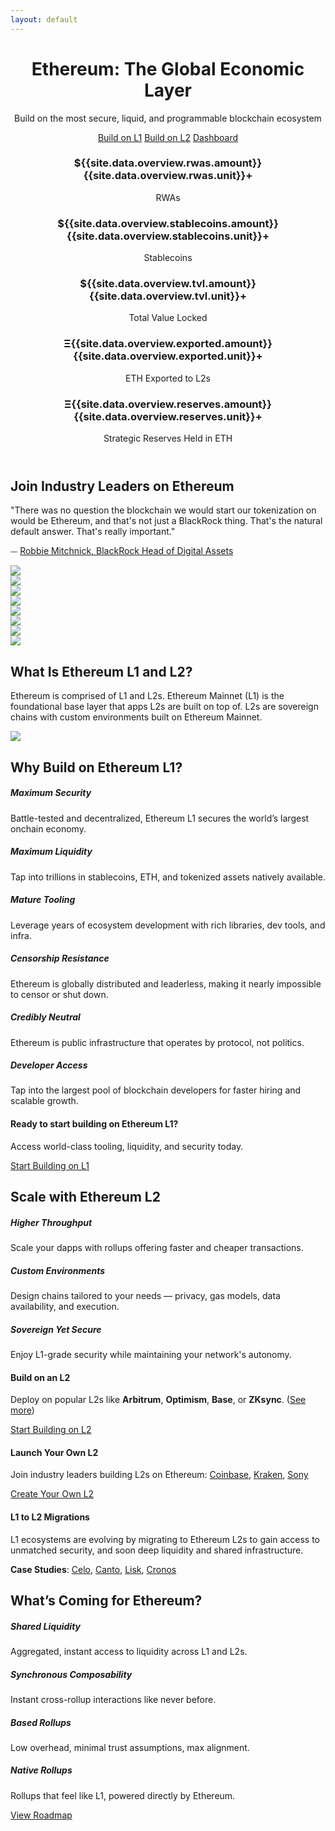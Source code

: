 ```yaml
---
layout: default
---
```



<!-- Header -->
<header class="py-3 my-2">
  <div class="container text-center">
    <h1 class="display-5 fw-bold text-capitalize mt-2 mt-sm-4 mt-md-5">Ethereum: The Global Economic Layer</h1>
    <div class="col-lg-7 mx-auto">
      <p class="lead mb-4">Build on the most secure, liquid, and programmable blockchain ecosystem</p>
      <div class="d-flex justify-content-center gap-3 flex-wrap">
        <a href="#build-l1" class="btn btn-primary pop">Build on L1</a>
        <a href="#build-l2" class="btn btn-light pop">Build on L2</a>
        <a href="/built-on-ethereum" class="btn btn-outline-light pop">Dashboard</a>
      </div>
      <div class="row g-4 my-4 text-center" data-sal="slide-up">
        <div class="col-sm-6 col-md-4 col-lg-6 col-xl-4">
          <div class="card pop h-100">
            <div class="card-body">
              <h3 class="card-title">$<span id="overviewRWA">{{site.data.overview.rwas.amount}}</span>{{site.data.overview.rwas.unit}}+</h3>
              <p class="card-text">RWAs</p>
            </div>
          </div>
        </div>
        <div class="col-sm-6 col-md-4 col-lg-6 col-xl-4">
          <div class="card pop h-100">
            <div class="card-body">
              <h3 class="card-title">$<span id="overviewStablecoins">{{site.data.overview.stablecoins.amount}}</span>{{site.data.overview.stablecoins.unit}}+</h3>
              <p class="card-text">Stablecoins</p>
            </div>
          </div>
        </div>
        <div class="col-sm-12 col-md-4 col-lg-6 col-xl-4">
          <div class="card pop h-100">
            <div class="card-body">
              <h3 class="card-title">$<span id="overviewTVL">{{site.data.overview.tvl.amount}}</span>{{site.data.overview.tvl.unit}}+</h3>
              <p class="card-text">Total Value Locked</p>
            </div>
          </div>
        </div>
        <div class="col-sm-12 col-md-6 col-lg-6 col-xl-6">
          <div class="card pop h-100">
            <div class="card-body">
              <h3 class="card-title">Ξ<span id="overviewExported">{{site.data.overview.exported.amount}}</span>{{site.data.overview.exported.unit}}+</h3>
              <p class="card-text">ETH Exported to L2s</p>
            </div>
          </div>
        </div>
        <div class="col-sm-12 col-md-6 col-lg-12 col-xl-6">
          <div class="card pop h-100">
            <div class="card-body">
              <h3 class="card-title">Ξ<span id="overviewReserves">{{site.data.overview.reserves.amount}}</span>{{site.data.overview.reserves.unit}}+</h3>
              <p class="card-text">Strategic Reserves Held in ETH</p>
            </div>
          </div>
        </div>
      </div>
    </div>
  </div>
</header>



<!-- Industry Leaders -->
<div id="industryLeaders" class="container py-0 py-md-3 py-lg-5">
  <h2 class="section-title text-center" data-sal="slide-up">Join Industry Leaders on Ethereum</h2>
  <div class="row d-flex justify-content-center" data-sal="slide-up">
    <div class="col-12 col-xl-10 quote text-center">
      <p>"There was no question the blockchain we would start our tokenization on would be Ethereum, and that's not just a BlackRock thing. That's the natural default answer. That's really important."
        <div>⏤ <a href="https://www.youtube.com/live/ZElYvaq0JTQ?t=7419s">Robbie Mitchnick, BlackRock Head of Digital Assets</a></div>
      </p>
    </div>
  </div>
  <div class="row text-center" data-sal="slide-up">
    <div class="col col-6 col-sm-4 col-lg-3 my-5">
      <a href="/built-on-ethereum?view=byEntity#entity-blackrock">
        <img class="p-1" src="/assets/img/builders/blackrock.png">
      </a>
    </div>
    <div class="col col-6 col-sm-4 col-lg-3 my-5">
      <a href="/built-on-ethereum?view=byEntity#entity-deutsche-bank">
        <img class="p-1" src="/assets/img/builders/deutsche-bank.png">
      </a>
    </div>
    <div class="col col-6 col-sm-4 col-lg-3 my-5">
      <a href="/built-on-ethereum?view=byEntity#entity-sony">
        <img class="p-1" src="/assets/img/builders/sony.png">
      </a>
    </div>
    <div class="col col-6 col-sm-4 col-lg-3 my-5">
      <a href="/built-on-ethereum?view=byEntity#entity-societe-generale">
        <img class="p-1" src="/assets/img/builders/societe-generale.png">
      </a>
    </div>
    <div class="col col-6 col-sm-4 col-lg-3 my-5">
      <a href="/built-on-ethereum?view=byEntity#entity-ubs">
        <img class="p-1" src="/assets/img/builders/ubs.png">
      </a>
    </div>
    <div class="col col-6 col-sm-4 col-lg-3 my-5">
      <a href="/built-on-ethereum?view=byEntity#entity-visa">
        <img class="p-1 py-2" src="/assets/img/builders/visa.webp">
      </a>
    </div>
    <div class="col col-6 col-sm-4 col-lg-3 my-5">
      <a href="/built-on-ethereum?view=byEntity#entity-fidelity">
        <img class="p-1" src="/assets/img/builders/fidelity.png">
      </a>
    </div>
    <div class="col col-6 col-sm-4 col-lg-3 my-5">
      <a href="/built-on-ethereum?view=byEntity#entity-ey">
        <img class="py-1" src="/assets/img/builders/ey.png">
      </a>
    </div>
  </div>
</div>



<!-- Ethereum Diagram -->
<div id="diagram" class="container py-0 py-md-3 py-lg-5">
  <h2 class="section-title text-center" data-sal="slide-up">What Is Ethereum L1 and L2?</h2>
  <div class="col-lg-10 col-xl-8 col-xxl-7 mx-auto">
    <p class="lead text-center mb-4">Ethereum is comprised of L1 and L2s. Ethereum Mainnet (L1) is the foundational base layer that apps L2s are built on top of. L2s are sovereign chains with custom environments built on Ethereum Mainnet.</p>
  </div>
  <div class="col-xl-10 col-xxl-9 mx-auto">
    <img class="w-100" src="/assets/img/diagrams/ethereum.png">
  </div>
</div>



<!-- L1 Benefits -->
<div id="build-l1" class="container py-0 py-md-3 py-lg-5">
  <h2 class="section-title text-center" data-sal="slide-up">Why Build on Ethereum L1?</h2>
  <div class="row g-4 d-flex justify-content-center" data-sal="slide-up">
    <div class="col-12 col-sm-6 col-xl-4">
      <div class="card pop h-100">
        <div class="card-body">
          <h5 class="card-title">Maximum Security</h5>
          <p class="card-text">Battle-tested and decentralized, Ethereum L1 secures the world’s largest onchain economy.</p>
        </div>
      </div>
    </div>
    <div class="col-12 col-sm-6 col-xl-4">
      <div class="card pop h-100">
        <div class="card-body">
          <h5 class="card-title">Maximum Liquidity</h5>
          <p class="card-text">Tap into trillions in stablecoins, ETH, and tokenized assets natively available.</p>
        </div>
      </div>
    </div>
    <div class="col-12 col-sm-6 col-xl-4">
      <div class="card pop h-100">
        <div class="card-body">
          <h5 class="card-title">Mature Tooling</h5>
          <p class="card-text">Leverage years of ecosystem development with rich libraries, dev tools, and infra.</p>
        </div>
      </div>
    </div>
    <div class="col-12 col-sm-6 col-xl-4">
      <div class="card pop h-100">
        <div class="card-body">
          <h5 class="card-title">Censorship Resistance</h5>
          <p class="card-text">Ethereum is globally distributed and leaderless, making it nearly impossible to censor or shut down.</p>
        </div>
      </div>
    </div>
    <div class="col-12 col-sm-6 col-xl-4">
      <div class="card pop h-100">
        <div class="card-body">
          <h5 class="card-title">Credibly Neutral</h5>
          <p class="card-text">Ethereum is public infrastructure that operates by protocol, not politics.</p>
        </div>
      </div>
    </div>
    <div class="col-12 col-sm-6 col-xl-4">
      <div class="card pop h-100">
        <div class="card-body">
          <h5 class="card-title">Developer Access</h5>
          <p class="card-text">Tap into the largest pool of blockchain developers for faster hiring and scalable growth.</p>
        </div>
      </div>
    </div>
  </div>

  <!-- CTA to Build on L1 -->
  <div class="text-center mt-5 mb-4" data-sal="slide-up">
    <h4 class="fw-bold">Ready to start building on Ethereum L1?</h4>
    <p class="mb-3">Access world-class tooling, liquidity, and security today.</p>
    <a href="/build-on-ethereum#build-l1" class="btn btn-primary">Start Building on L1</a>
  </div>
</div>



<!-- L2 Benefits -->
<div id="build-l2" class="container py-0 py-md-3 py-lg-5">
  <h2 class="section-title text-center" data-sal="slide-up">Scale with Ethereum L2</h2>
  <div class="row g-4" data-sal="slide-up">
    <div class="col-md-4">
      <div class="card pop h-100">
        <div class="card-body">
          <h5 class="card-title">Higher Throughput</h5>
          <p class="card-text">Scale your dapps with rollups offering faster and cheaper transactions.</p>
        </div>
      </div>
    </div>
    <div class="col-md-4">
      <div class="card pop h-100">
        <div class="card-body">
          <h5 class="card-title">Custom Environments</h5>
          <p class="card-text">Design chains tailored to your needs — privacy, gas models, data availability, and execution.</p>
        </div>
      </div>
    </div>
    <div class="col-md-4">
      <div class="card pop h-100">
        <div class="card-body">
          <h5 class="card-title">Sovereign Yet Secure</h5>
          <p class="card-text">Enjoy L1-grade security while maintaining your network's autonomy.</p>
        </div>
      </div>
    </div>
  </div>

  <!-- Side-by-side callouts -->
  <div class="row mt-5 g-4 ttext-center" data-sal="slide-up">
    <div class="col-md-4 d-flex align-items-stretch">
      <div class="card pop h-100">
        <div class="card-body d-flex flex-column">
          <h4 class="card-title">Build on an L2</h4>
          <p class="card-text mb-auto">
            Deploy on popular L2s like 
            <strong>Arbitrum</strong>, 
            <strong>Optimism</strong>, 
            <strong>Base</strong>, or
            <strong>ZKsync</strong>.
            (<a href="https://l2beat.com" class="text-underline">See more</a>)
          </p>
          <a class="btn btn-light mt-2 w-100" href="/build-on-ethereum#build-l2">Start Building on L2</a>
        </div>
      </div>
    </div>
    <!-- Launch Your Own L2 -->
    <div class="col-md-4 d-flex align-items-stretch">
      <div class="card pop h-100">
        <div class="card-body d-flex flex-column">
          <h4 class="card-title">Launch Your Own L2</h4>
          <p class="card-text mb-auto">Join industry leaders building L2s on Ethereum:
            <a class="text-underline" href="https://www.coinbase.com/blog/introducing-base">Coinbase</a>, 
            <a class="text-underline" href="https://blog.kraken.com/news/announcing-ink">Kraken</a>, 
            <a class="text-underline" href="https://soneium.org/en/blog/introducing-soneium-by-sony-block-solutions-labs-for-the-future-of-web3/">Sony</a>
          </p>
          <a class="btn btn-light mt-2 w-100" href="/build-on-ethereum#create-l2">Create Your Own L2</a>
        </div>
      </div>
    </div>
    <!-- L1 to L2 Migrations -->
    <div class="col-md-4 d-flex align-items-stretch">
      <div class="card pop h-100">
        <div class="card-body d-flex flex-column">
          <h4 class="card-title">L1 to L2 Migrations</h4>
          <p class="card-text mb-auto">L1 ecosystems are evolving by migrating to Ethereum L2s to gain access to unmatched security, and soon deep liquidity and shared infrastructure.</p>
          <p class="card-text">
            <strong>Case Studies</strong>:
            <a class="text-underline" href="https://blog.celo.org/celo-l2-is-now-live-a-note-from-our-founders-c585bd57b5fa">Celo</a>,
            <a class="text-underline" href="https://polygon.technology/blog/canto-to-migrate-to-a-zk-l2-powered-by-polygon-chain-development-kit">Canto</a>,
            <a class="text-underline" href="https://lisk.com/blog/posts/lisk-user-mainnet-is-live/">Lisk</a>,
            <a class="text-underline" href="https://blog.cronos.org/p/cronos-zkevm-launches-its-alpha-mainnet">Cronos</a>
          </p>
        </div>
      </div>
    </div>
  </div>
</div>



<!-- Roadmap -->
<div id="upcoming" class="container py-0 py-md-3 py-lg-5">
  <h2 class="section-title text-center" data-sal="slide-up">What’s Coming for Ethereum?</h2>
  <div class="row g-4" data-sal="slide-up">
    <div class="col-md-3 d-flex">
      <div class="card pop h-100">
        <div class="card-body d-flex flex-column">
          <h5 class="card-title pb-2 mb-auto">Shared Liquidity</h5>
          <p class="card-text">Aggregated, instant access to liquidity across L1 and L2s.</p>
        </div>
      </div>
    </div>
    <div class="col-md-3 d-flex">
      <div class="card pop h-100">
        <div class="card-body d-flex flex-column">
          <h5 class="card-title pb-2 mb-auto">Synchronous Composability</h5>
          <p class="card-text">Instant cross-rollup interactions like never before.</p>
        </div>
      </div>
    </div>
    <div class="col-md-3 d-flex">
      <div class="card pop h-100">
        <div class="card-body d-flex flex-column">
          <h5 class="card-title pb-2 mb-auto">Based Rollups</h5>
          <p class="card-text">Low overhead, minimal trust assumptions, max alignment.</p>
        </div>
      </div>
    </div>
    <div class="col-md-3 d-flex">
      <div class="card pop h-100">
        <div class="card-body d-flex flex-column">
          <h5 class="card-title pb-2 mb-auto">Native Rollups</h5>
          <p class="card-text">Rollups that feel like L1, powered directly by Ethereum.</p>
        </div>
      </div>
    </div>
    <div class="col-12 mt-4 text-center">
      <a href="https://ethroadmap.com/" class="btn btn-outline-light">View Roadmap</a>
    </div>
  </div>
</div>



<script>
  window.addEventListener('load', function(event) {
    startCountUp();
  });

  function startCountUp() {
    const options1 = {
      decimalPlaces: 0
    };
    const options2 = {
      decimalPlaces: 1
    };
    const overviewRWA = new countUp.CountUp("overviewRWA", {{site.data.overview.rwas.amount}}, options1);
    const overviewStablecoins = new countUp.CountUp("overviewStablecoins", {{site.data.overview.stablecoins.amount}}, options1);
    const overviewTVL = new countUp.CountUp("overviewTVL", {{site.data.overview.tvl.amount}}, options1);
    const overviewExported = new countUp.CountUp("overviewExported", {{site.data.overview.exported.amount}}, options2);
    const overviewReserves = new countUp.CountUp("overviewReserves", {{site.data.overview.reserves.amount}}, options2);
    overviewRWA.start();
    overviewStablecoins.start();
    overviewTVL.start();
    overviewExported.start();
    overviewReserves.start();
  }
</script>

